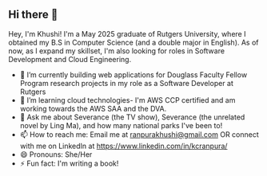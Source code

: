 ## Hi there 👋

Hey, I'm Khushi! I'm a May 2025 graduate of Rutgers University, where I obtained my B.S in Computer Science (and a double major in English). As of now, as I expand my skillset, I'm also looking for roles in Software Development and Cloud Engineering.   

- 🔭 I’m currently building web applications for Douglass Faculty Fellow Program research projects in my role as a Software Developer at Rutgers
- 🌱 I’m learning cloud technologies- I'm AWS CCP certified and am working towards the AWS SAA and the DVA. 
- 💬 Ask me about Severance (the TV show), Severance (the unrelated novel by Ling Ma), and how many national parks I've been to!
- 📫 How to reach me: Email me at ranpurakhushi@gmail.com OR connect with me on LinkedIn at https://www.linkedin.com/in/kcranpura/
- 😄 Pronouns: She/Her
- ⚡ Fun fact: I'm writing a book!

